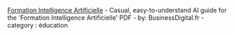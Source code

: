 [Formation Intelligence Artificielle](https://chat.openai.com/g/g-M78NwWkPS-formation-intelligence-artificielle) - Casual, easy-to-understand AI guide for the 'Formation Intelligence Artificielle' PDF - by: BusinessDigital.fr - category : éducation